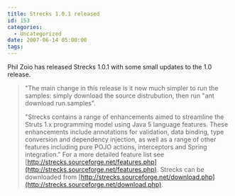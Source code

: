 ```yaml
---
title: Strecks 1.0.1 released
id: 153
categories:
  - Uncategorized
date: 2007-06-14 05:00:00
tags:
---
```


Phil Zoio has released Strecks 1.0.1 with some small updates to the 1.0 release.
> "The main change in this release is it now much simpler to run the samples: simply download the source distrubution, then run "ant download run.samples".
> 
> "Strecks contains a range of enhancements aimed to streamline the Struts 1.x programming model using Java 5 language features. These enhancements include annotations for validation, data binding, type conversion and dependency injection, as well as a range of other features including pure POJO actions, interceptors and Spring integration."
For a more detailed feature list see [http://strecks.sourceforge.net/features.php](http://strecks.sourceforge.net/features.php). Strecks can be downloaded from [http://strecks.sourceforge.net/download.php](http://strecks.sourceforge.net/download.php).